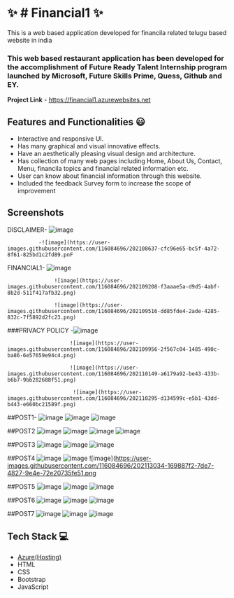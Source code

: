 
# ✨ # Financial1  ✨

This is a web based application developed for financila related telugu based website in india

### This web based restaurant application has been developed for the accomplishment of Future Ready Talent Internship program launched by Microsoft, Future Skills Prime, Quess, Github and EY.


**Project Link** - https://financial1.azurewebsites.net

## Features and Functionalities 😃

- Interactive and responsive UI.
- Has many graphical and visual innovative effects.
- Have an aesthetically pleasing visual design and architecture.
- Has collection of many web pages including Home, About Us, Contact, Menu, financila topics and financial related information etc.
- User can know about financial information through this website.
- Included the feedback Survey form to increase the scope of improvement 

## Screenshots

  DISCLAIMER-  ![image](https://user-images.githubusercontent.com/116084696/202108474-70910e2d-e5a2-4190-9637-7dd0ada613b3.png)

              -![image](https://user-images.githubusercontent.com/116084696/202108637-cfc96e65-bc5f-4a72-8f61-825bd1c2fd89.pnF


   FINANCIAL1-   ![image](https://user-images.githubusercontent.com/116084696/202109061-474baaea-617d-493e-ae84-1f3a6cacbdf5.png)
              
                   ![image](https://user-images.githubusercontent.com/116084696/202109208-f3aaae5a-d9d5-4abf-8b2d-511f417afb32.png)
                
                   ![image](https://user-images.githubusercontent.com/116084696/202109516-dd85fde4-2ade-4285-832c-7f5892d2fc23.png)
   
   ###PRIVACY POLICY  -![image](https://user-images.githubusercontent.com/116084696/202109835-8f56630e-7227-4e89-a002-f547f3c26a35.png)

                        ![image](https://user-images.githubusercontent.com/116084696/202109956-2f567c04-1485-490c-ba86-6e57659e94c4.png)
                       
                        ![image](https://user-images.githubusercontent.com/116084696/202110149-a6179a92-be43-433b-b6b7-9bb282688f51.png)
         
                         ![image](https://user-images.githubusercontent.com/116084696/202110295-d134599c-e5b1-43dd-b443-e660bc21589f.png)

##POST1-   ![image](https://user-images.githubusercontent.com/116084696/202110615-9dd53848-8251-4e09-b0ce-ca799b165b9f.png)
             ![image](https://user-images.githubusercontent.com/116084696/202110798-05153754-8fb6-438c-86a8-7732b8a95db5.png)
             ![image](https://user-images.githubusercontent.com/116084696/202110908-cf58f456-c2d3-4b9a-8a5b-cf1f5e899199.png)
             
##POST2      ![image](https://user-images.githubusercontent.com/116084696/202111073-ab8657ae-f2af-423d-b3ca-391a5cbdb7f5.png)
              ![image](https://user-images.githubusercontent.com/116084696/202111306-4518998e-278a-4a45-9ebd-a9ed89205183.png)
              ![image](https://user-images.githubusercontent.com/116084696/202111558-fa4c013c-64bb-4cb6-9685-6d3abdaa2da2.png)
               ![image](https://user-images.githubusercontent.com/116084696/202111749-fa7a9b34-a812-4162-b25e-a5013310a87f.png)
               
##POST3       ![image](https://user-images.githubusercontent.com/116084696/202111991-34cfbdea-e72d-4149-a9e1-ba16711eaa47.png)
              ![image](https://user-images.githubusercontent.com/116084696/202112177-261b7434-3ecf-4de1-bb55-edb72740aed8.png)
              ![image](https://user-images.githubusercontent.com/116084696/202112407-f032658c-7608-4137-9d34-2122a04c868f.png)

##POST4         ![image](https://user-images.githubusercontent.com/116084696/202112722-805b0e32-d250-47bc-a063-a68a389a7b75.png)
               ![image](https://user-images.githubusercontent.com/116084696/202112912-42e751bc-712a-4e95-8b30-86d163e300c7.png)
               ![image](https://user-images.githubusercontent.com/116084696/202113034-169887f2-7de7-4827-9e4e-72e20735fe51.png

##POST5        ![image](https://user-images.githubusercontent.com/116084696/202113303-c4683eec-1d6c-438f-879a-2591073ba110.png)
               ![image](https://user-images.githubusercontent.com/116084696/202113393-5adbc9d3-d358-42bf-bddc-9a71de9a69a7.png)
               ![image](https://user-images.githubusercontent.com/116084696/202113536-ee5996be-fc65-46a5-b63b-5014e6779085.png)

##POST6        ![image](https://user-images.githubusercontent.com/116084696/202113746-d609d102-46b1-440f-9892-8082743e402b.png)
               ![image](https://user-images.githubusercontent.com/116084696/202113821-926876ce-4cd0-47ec-8f38-d0da4320c8a1.png)
               ![image](https://user-images.githubusercontent.com/116084696/202113941-e2052010-04b7-4c1d-a289-f96a6bccfdc7.png)

##POST7       ![image](https://user-images.githubusercontent.com/116084696/202114170-bfd329ef-3e7e-4aa2-9bba-7eabe5a71bd2.png)
               ![image](https://user-images.githubusercontent.com/116084696/202114255-eb16792b-db02-4774-b9ff-08f99b718e7c.png)
                ![image](https://user-images.githubusercontent.com/116084696/202114341-9838e249-1364-4438-855f-6cdce82daaa9.png)

               

## Tech Stack 💻

- [Azure(Hosting)](https://azure.microsoft.com/en-in/features/azure-portal/)
- HTML
- CSS
- Bootstrap
- JavaScript
